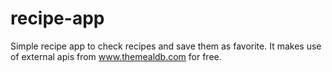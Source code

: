 # recipe-app

Simple recipe app to check recipes and save them as favorite.
It makes use of external apis from www.themealdb.com for free.
